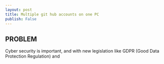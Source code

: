 ```yaml
---
layout: post
title: Multiple git hub accounts on one PC
publish: False
---
```

## PROBLEM

Cyber security is important, and with new legislation like GDPR (Good Data Protection Regulation) and 